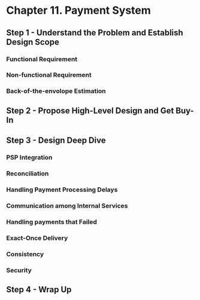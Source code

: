 # Chapter 11. Payment System

## Step 1 - Understand the Problem and Establish Design Scope

### Functional Requirement

### Non-functional Requirement

### Back-of-the-envolope Estimation

## Step 2 - Propose High-Level Design and Get Buy-In

## Step 3 - Design Deep Dive

### PSP Integration

### Reconciliation

### Handling Payment Processing Delays

### Communication among Internal Services

### Handling payments that Failed

### Exact-Once Delivery

### Consistency

### Security

## Step 4 - Wrap Up
